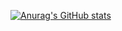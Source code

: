 [![Anurag's GitHub stats](https://github-readme-stats.vercel.app/api?username=nydusz)](https://github.com/anuraghazra/github-readme-stats)
